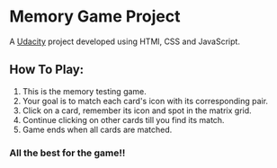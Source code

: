 # Memory Game Project

A [Udacity](www.udacity.com) project developed using HTMl, CSS and JavaScript.

## How To Play:

1. This is the memory testing game.
2. Your goal is to match each card's icon with its corresponding pair.
3. Click on a card, remember its icon and spot in the matrix grid.
4. Continue clicking on other cards till you find its match.
5. Game ends when all cards are matched.

### All the best for the game!!
